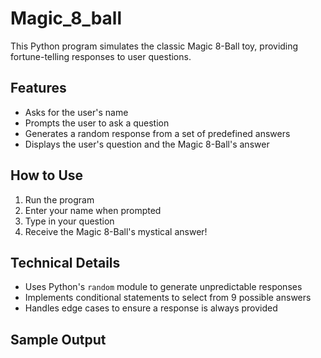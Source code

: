 # Magic_8_ball


This Python program simulates the classic Magic 8-Ball toy, providing fortune-telling responses to user questions.

## Features

- Asks for the user's name
- Prompts the user to ask a question
- Generates a random response from a set of predefined answers
- Displays the user's question and the Magic 8-Ball's answer

## How to Use

1. Run the program
2. Enter your name when prompted
3. Type in your question
4. Receive the Magic 8-Ball's mystical answer!

## Technical Details

- Uses Python's `random` module to generate unpredictable responses
- Implements conditional statements to select from 9 possible answers
- Handles edge cases to ensure a response is always provided

## Sample Output

